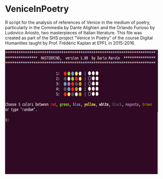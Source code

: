 # VeniceInPoetry

R script for the analysis of references of Venice in the medium of poetry, particularly in the Commedia by Dante Alighieri and the Orlando Furioso by Ludovico Ariosto, two masterpieces of Italian literature. 
This file was created as part of the SHS project "Venice in Poetry" of the course Digital Humanities taught by Prof. Frédéric Kaplan at EPFL in 2015-2016.

<p align="center">
  <img width="732" height="410" src="https://github.com/dario-marvin/MasterMind/blob/master/MM4.png">
</p>
